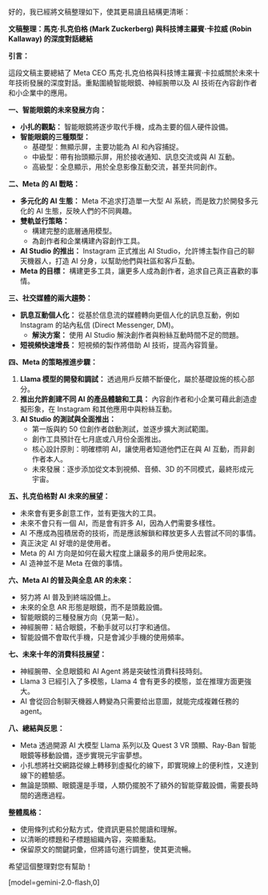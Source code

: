 好的，我已經將文稿整理如下，使其更易讀且結構更清晰：

**文稿整理：馬克·扎克伯格 (Mark Zuckerberg) 與科技博主羅賓·卡拉威 (Robin Kallaway) 的深度對話總結**

**引言：**

這段文稿主要總結了 Meta CEO 馬克·扎克伯格與科技博主羅賓·卡拉威關於未來十年技術發展的深度對話。重點圍繞智能眼鏡、神經腕帶以及 AI 技術在內容創作者和小企業中的應用。

**一、智能眼鏡的未來發展方向：**

*   **小扎的觀點：** 智能眼鏡將逐步取代手機，成為主要的個人硬件設備。
*   **智能眼鏡的三種類型：**
    *   基礎型：無顯示屏，主要功能為 AI 和內容捕捉。
    *   中級型：帶有抬頭顯示屏，用於接收通知、訊息交流或與 AI 互動。
    *   高級型：全息顯示，用於全息影像互動交流，甚至共同創作。

**二、Meta 的 AI 戰略：**

*   **多元化的 AI 生態：** Meta 不追求打造單一大型 AI 系統，而是致力於開發多元化的 AI 生態，反映人們的不同興趣。
*   **雙軌並行策略：**
    *   構建完整的底層通用模型。
    *   為創作者和企業構建內容創作工具。
*   **AI Studio 的推出：** Instagram 正式推出 AI Studio，允許博主製作自己的聊天機器人，打造 AI 分身，以幫助他們與社區和客戶互動。
*   **Meta 的目標：** 構建更多工具，讓更多人成為創作者，追求自己真正喜歡的事情。

**三、社交媒體的兩大趨勢：**

*   **訊息互動個人化：** 從基於信息流的媒體轉向更個人化的訊息互動，例如 Instagram 的站內私信 (Direct Messenger, DM)。
    *   **解決方案：** 使用 AI Studio 解決創作者與粉絲互動時間不足的問題。
*   **短視頻快速增長：** 短視頻的製作將借助 AI 技術，提高內容質量。

**四、Meta 的策略推進步驟：**

1.  **Llama 模型的開發和調試：** 透過用戶反饋不斷優化，屬於基礎設施的核心部分。
2.  **推出允許創建不同 AI 的產品體驗和工具：** 內容創作者和小企業可藉此創造虛擬形象，在 Instagram 和其他應用中與粉絲互動。
3.  **AI Studio 的測試與全面推出：**
    *   第一版與約 50 位創作者啟動測試，並逐步擴大測試範圍。
    *   創作工具預計在七月底或八月份全面推出。
    *   核心設計原則：明確標明 AI，讓使用者知道他們正在與 AI 互動，而非創作者本人。
    *   未來發展：逐步添加從文本到視頻、音頻、3D 的不同模式，最終形成元宇宙。

**五、扎克伯格對 AI 未來的展望：**

*   未來會有更多創意工作，並有更強大的工具。
*   未來不會只有一個 AI，而是會有許多 AI，因為人們需要多樣性。
*   AI 不應成為囤積居奇的技術，而是應該解鎖和釋放更多人去嘗試不同的事情。
*   真正決定 AI 好壞的是使用者。
*   Meta 的 AI 方向是如何在最大程度上讓最多的用戶使用起來。
*   AI 造神並不是 Meta 在做的事情。

**六、Meta AI 的普及與全息 AR 的未來：**

*   努力將 AI 普及到終端設備上。
*   未來的全息 AR 形態是眼鏡，而不是頭戴設備。
*   智能眼鏡的三種發展方向（見第一點）。
*   神經腕帶：結合眼鏡，不動手就可以打字和通信。
*   智能設備不會取代手機，只是會減少手機的使用頻率。

**七、未來十年的消費科技展望：**

*   神經腕帶、全息眼鏡和 AI Agent 將是突破性消費科技時刻。
*   Llama 3 已經引入了多模態，Llama 4 會有更多的模態，並在推理方面更強大。
*   AI 會從回合制聊天機器人轉變為只需要给出意圖，就能完成複雜任務的 agent。

**八、總結與反思：**

*   Meta 透過開源 AI 大模型 Llama 系列以及 Quest 3 VR 頭顯、Ray-Ban 智能眼鏡等移動設備，逐步實現元宇宙夢想。
*   小扎想將社交網路從線上轉移到虛擬化的線下，即實現線上的便利性，又達到線下的體驗感。
*   無論是頭顯、眼鏡還是手環，人類仍擺脫不了額外的智能穿戴設備，需要長時間的適應過程。

**整體風格：**

*   使用條列式和分點方式，使資訊更易於閱讀和理解。
*   以清晰的標題和子標題組織內容，突顯重點。
*   保留原文的關鍵詞彙，但將語句進行調整，使其更流暢。

希望這個整理對您有幫助！

[model=gemini-2.0-flash,0]

